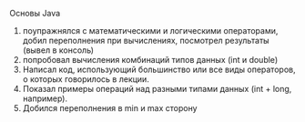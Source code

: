 Основы Java
1) поупражнялся с математическими и логическими операторами, добил переполнения при вычислениях, посмотрел результаты (вывел в консоль)
2) попробовал вычисления комбинаций типов данных (int и double)
4) Написал код, использующий большинство или все виды операторов, о которых говорилось в лекции.
5) Показал примеры операций над разными типами данных (int + long, например).
6) Добился переполнения в min и max сторону
